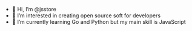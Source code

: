 - 👋 Hi, I’m @jsstore
- 👀 I’m interested in creating open source soft for developers
- 🌱 I’m currently learning Go and Python but my main skill is JavaScript
